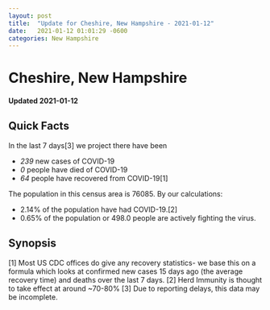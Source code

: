 ```yaml
---
layout: post
title:  "Update for Cheshire, New Hampshire - 2021-01-12"
date:   2021-01-12 01:01:29 -0600
categories: New Hampshire
---
```


# Cheshire, New Hampshire
#### Updated 2021-01-12

## Quick Facts

In the last 7 days[3] we project there have been
- *239* new cases of COVID-19
- *0* people have died of COVID-19
- *64* people have recovered from COVID-19[1]

The population in this census area is 76085. By our calculations:
- 2.14% of the population have had COVID-19.[2]
- 0.65% of the population or 498.0 people are actively fighting the virus.

## Synopsis




[1] Most US CDC offices do give any recovery statistics- we base this on a formula which looks at confirmed new cases
15 days ago (the average recovery time) and deaths over the last 7 days.
[2] Herd Immunity is thought to take effect at around ~70-80%
[3] Due to reporting delays, this data may be incomplete. 
    